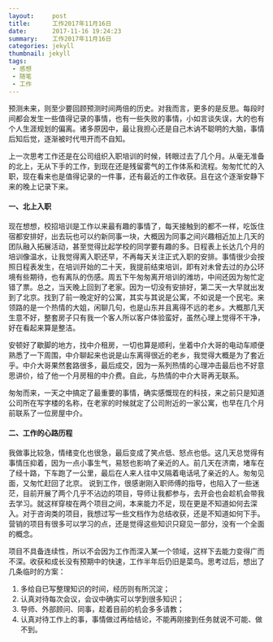```yaml
---
layout:     post
title:      工作2017年11月16日
date:       2017-11-16 19:24:23
summary:    工作2017年11月16日
categories: jekyll
thumbnail: jekyll
tags:
 - 感想
 - 随笔
 - 工作
---
```


预测未来，则至少要回顾预测时间两倍的历史。对我而言，更多的是反思。每段时间都会发生一些值得记录的事情，也有一些失败的事情，小如言谈失误，大的也有个人生涯规划的偏离。诸多原因中，最让我担心还是自己木讷不聪明的大脑，事情后知后觉，逐渐被时代甩开而不自知。

上一次思考工作还是在公司组织入职培训的时候，转眼过去了几个月。从毫无准备的北上，无从下手的工作，到现在还是残留雾气的工作体系和流程。匆匆忙忙的入职，现在看来也是值得记录的一件事，还有最近的工作收获。且在这个逐渐安静下来的晚上记录下来。

#### 一、北上入职
现在想想，校招培训是工作以来最有趣的事情了，每天接触到的都不一样，吃饭住宿都安排好，出去玩也可以约新同事一块，大概因为同事之间兴趣相近加上几天的团队融入拓展活动，甚至觉得比起学校的同学要有趣的多。日程表上长达几个月的培训像温水，让我觉得离入职还早，不再每天关注正式入职的安排。事情很少会按照日程表发生，在培训开始的二十天，我提前结束培训，即有对未曾去过的办公环境有些期待，也有离队的伤感。周五下午匆匆离开培训的潍坊，中间还因为匆忙定错了票。总之，当天晚上回到了老家。因为一切没有安排好，第二天一大早就出发到了北京。找到了前一晚定好的公寓，其实与其说是公寓，不如说是一个民宅。来领路的是一个热情的大姐，闲聊几句，也是山东并且离得不远的老乡。大概那几天生意不好，整套房子只有我一个客人所以客户体验蛮好，虽然心理上觉得不干净，好在看起来算是整洁。

安顿好了歇脚的地方，找中介租房，一切也算是顺利，坐着中介大哥的电动车顺便熟悉了一下周围，中介聊起来也说是山东离得很近的老乡，我觉得大概是为了套近乎。中介大哥果然套路很多，最后成交，因为一系列热情的心理冲击最后也不好意思讲价，给了他一个月房租的中介费。自此，与热情的中介大哥再无联系。

匆匆而来，一天之中搞定了最重要的事情，确实感慨现在的科技，来之前只是知道公司所在写字楼的名称，在老家的时候就定了公司附近的一家公寓，也早在几个月前联系了一位房屋中介。

#### 二、工作的心路历程
我做事比较急，情绪变化也很急，最后变成了笑点低、怒点也低。这几天总觉得有事情压抑着，因为一点小事生气，易怒也影响了亲近的人。前几天在济南，堵车在了经十路，下车跑了一公里，最后在人来人往中又隔着电话吼了亲近的人。匆匆见面，又匆忙赶回了北京。
说到工作，很感谢刚入职师傅的指导，也陷入了一些迷茫，目前开展了两个几乎不沾边的项目，导师让我都参与，去开会也会趁机会带我去学习。就这样穿梭在两个项目之间，本来能力不足，现在更是不知道如何去深入。对于咨询类的项目，我想过写一些文档作为总结收获，还是不知道如何下手。营销的项目有很多可以学习的点，还是觉得这些知识只窥见一部分，没有一个全面的概念。

项目不具备连续性，所以不会因为工作而深入某一个领域，这样下去能力变得广而不深。收获和成长没有预期中的快速，工作半年后仍旧是菜鸟。思考过后，想出了几条临时的方案：
1. 多给自已写整理知识的时间，经历则有所沉淀；
2. 认真对待每次会议，会议中确实可以学到很多知识；
3. 导师、外部顾问、同事，趁着目前的机会多多请教；
4. 认真对待工作上的事，事情做过再给结论，不能再刚接到任务就说不可能、做不到。


